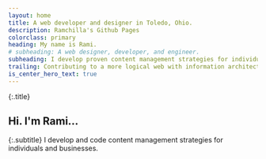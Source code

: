 ```yaml
---
layout: home
title: A web developer and designer in Toledo, Ohio.
description: Ramchilla's Github Pages
colorclass: primary
heading: My name is Rami.
# subheading: A web designer, developer, and engineer.
subheading: I develop proven content management strategies for individuals and businesses.
trailing: Contributing to a more logical web with information architecture planning and content management system development.
is_center_hero_text: true
---
```

{:.title}
## Hi. I'm Rami&hellip;

{:.subtitle}
I develop and code content management strategies for individuals and businesses.
